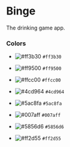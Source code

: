 # Binge
The drinking game app.

### Colors

- ![#ff3b30](https://placehold.it/15/ff3b30/000000?text=+) `#ff3b30`

- ![#ff9500](https://placehold.it/15/ff9500/000000?text=+) `#ff9500`

- ![#ffcc00](https://placehold.it/15/ffcc00/000000?text=+) `#ffcc00`

- ![#4cd964](https://placehold.it/15/4cd964/000000?text=+) `#4cd964`

- ![#5ac8fa](https://placehold.it/15/5ac8fa/000000?text=+) `#5ac8fa`

- ![#007aff](https://placehold.it/15/007aff/000000?text=+) `#007aff`

- ![#5856d6](https://placehold.it/15/5856d6/000000?text=+) `#5856d6`

- ![#ff2d55](https://placehold.it/15/ff2d55/000000?text=+) `#ff2d55`
